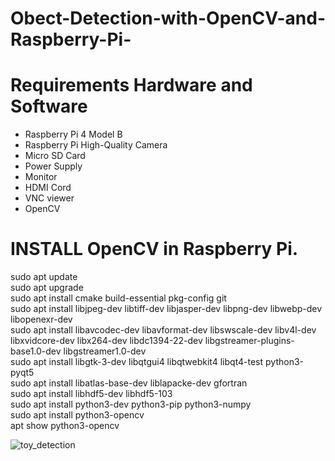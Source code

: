 # Obect-Detection-with-OpenCV-and-Raspberry-Pi-
# Requirements Hardware and Software
- Raspberry Pi 4 Model B  <br />
- Raspberry Pi High-Quality Camera <br />
- Micro SD Card <br />
- Power Supply <br />
- Monitor <br />
- HDMI Cord <br />
- VNC viewer <br />
- OpenCV

# INSTALL OpenCV in Raspberry Pi.
sudo apt update <br />
sudo apt upgrade <br />
sudo apt install cmake build-essential pkg-config git <br />
sudo apt install libjpeg-dev libtiff-dev libjasper-dev libpng-dev libwebp-dev libopenexr-dev <br />
sudo apt install libavcodec-dev libavformat-dev libswscale-dev libv4l-dev libxvidcore-dev libx264-dev libdc1394-22-dev libgstreamer-plugins-base1.0-dev libgstreamer1.0-dev <br />
sudo apt install libgtk-3-dev libqtgui4 libqtwebkit4 libqt4-test python3-pyqt5 <br />
sudo apt install libatlas-base-dev liblapacke-dev gfortran <br />
sudo apt install libhdf5-dev libhdf5-103 <br />
sudo apt install python3-dev python3-pip python3-numpy <br />
sudo apt install python3-opencv <br />
apt show python3-opencv <br />


![toy_detection](https://user-images.githubusercontent.com/85798077/177434860-8b693e29-af2e-4856-b60b-a2d168864f3a.jpg)
